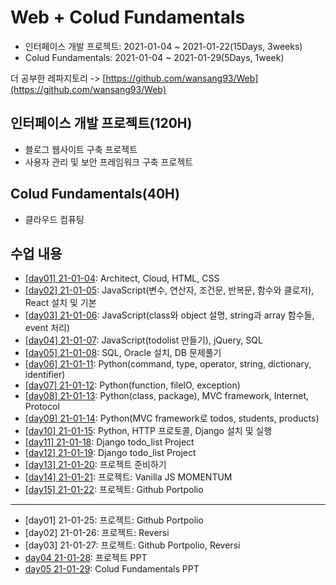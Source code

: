 # Web + Colud Fundamentals

- 인터페이스 개발 프로젝트: 2021-01-04 ~ 2021-01-22(15Days, 3weeks)
- Colud Fundamentals: 2021-01-04 ~ 2021-01-29(5Days, 1week)

더 공부한 레파지토리 -> [https://github.com/wansang93/Web](https://github.com/wansang93/Web)

## 인터페이스 개발 프로젝트(120H)

- 블로그 웹사이트 구축 프로젝트
- 사용자 관리 및 보안 프레임워크 구축 프로젝트

## Colud Fundamentals(40H)

- 클라우드 컴퓨팅

## 수업 내용

- [[day01] 21-01-04](./summary/210104.md): Architect, Cloud, HTML, CSS
- [[day02] 21-01-05](./summary/210105.md): JavaScript(변수, 연산자, 조건문, 반복문, 함수와 클로저), React 설치 및 기본
- [[day03] 21-01-06](./summary/210106.md): JavaScript(class와 object 설명, string과 array 함수들, event 처리)
- [[day04] 21-01-07](./summary/210107.md): JavaScript(todolist 만들기), jQuery, SQL
- [[day05] 21-01-08](./summary/210108.md): SQL, Oracle 설치, DB 문제풀기
- [[day06] 21-01-11](./summary/210111.md): Python(command, type, operator, string, dictionary, identifier)
- [[day07] 21-01-12](./summary/210112.md): Python(function, fileIO, exception)
- [[day08] 21-01-13](./summary/210113.md): Python(class, package), MVC framework, Internet, Protocol
- [[day09] 21-01-14](./summary/210114.md): Python(MVC framework로 todos, students, products)
- [[day10] 21-01-15](./summary/210115.md): Python, HTTP 프로토콜, Django 설치 및 실행
- [[day11] 21-01-18](./summary/210118.md): Django todo_list Project
- [[day12] 21-01-19](./summary/210119.md): Django todo_list Project
- [[day13] 21-01-20](./summary/210120.md): 프로젝트 준비하기
- [[day14] 21-01-21](./summary/210121.md): 프로젝트: Vanilla JS MOMENTUM
- [[day15] 21-01-22](./summary/210122.md): 프로젝트: Github Portpolio

---

- [day01] 21-01-25: 프로젝트: Github Portpolio
- [day02] 21-01-26: 프로젝트: Reversi
- [day03] 21-01-27: 프로젝트: Github Portpolio, Reversi
- [day04 21-01-28](./summary/210128.pdf): 프로젝트 PPT
- [day05 21-01-29](./summary/210129.pdf): Colud Fundamentals PPT
